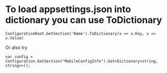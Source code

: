 # To load appsettings.json into dictionary you can use ToDictionary

```ConfigurationRoot.GetSection('Name').ToDictionary(x => x.Key, x => x.Value)```

Or also try

```var config =  Configuration.GetSection("MobileConfigInfo").Get<Dictionary<string, string>>(); ```
